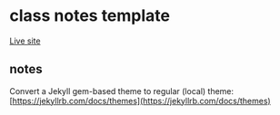 # class notes template

[Live site](https://dkessner.github.io/PCHA/)


## notes

Convert a Jekyll gem-based theme to regular (local) theme:
[https://jekyllrb.com/docs/themes](https://jekyllrb.com/docs/themes)



